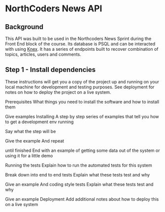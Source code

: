 # NorthCoders News API

## Background

This API was built to be used in the Northcoders News Sprint during the Front End block of the course. Its database is PSQL and can be interacted with using [Knex](https://knexjs.org). It has a series of endpoints built to recover combination of topics, articles, users and comments.

## Step 1 - Install dependencies

These instructions will get you a copy of the project up and running on your local machine for development and testing purposes. See deployment for notes on how to deploy the project on a live system.

Prerequisites
What things you need to install the software and how to install them

Give examples
Installing
A step by step series of examples that tell you how to get a development env running

Say what the step will be

Give the example
And repeat

until finished
End with an example of getting some data out of the system or using it for a little demo

Running the tests
Explain how to run the automated tests for this system

Break down into end to end tests
Explain what these tests test and why

Give an example
And coding style tests
Explain what these tests test and why

Give an example
Deployment
Add additional notes about how to deploy this on a live system